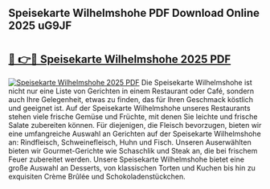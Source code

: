 ## Speisekarte Wilhelmshohe PDF Download Online 2025 uG9JF

# <h2><a href="http://gca09jc.nevu.top/?p=Speisekarte+Wilhelmshohe">🔗 👉🔴 Speisekarte Wilhelmshohe 2025 PDF</a></h2>

[![Speisekarte Wilhelmshohe 2025 PDF](https://i.imgur.com/dBaPXMq.png)](http://gca09jc.nevu.top/?p=Speisekarte+Wilhelmshohe)
Die Speisekarte Wilhelmshohe ist nicht nur eine Liste von Gerichten in einem Restaurant oder Café, sondern auch Ihre Gelegenheit, etwas zu finden, das für Ihren Geschmack köstlich und geeignet ist. Auf der Speisekarte Wilhelmshohe unseres Restaurants stehen viele frische Gemüse und Früchte, mit denen Sie leichte und frische Salate zubereiten können. Für diejenigen, die Fleisch bevorzugen, bieten wir eine umfangreiche Auswahl an Gerichten auf der Speisekarte Wilhelmshohe an: Rindfleisch, Schweinefleisch, Huhn und Fisch. Unseren Auserwählten bieten wir Gourmet-Gerichte wie Schaschlik und Steak an, die bei frischem Feuer zubereitet werden. Unsere Speisekarte Wilhelmshohe bietet eine große Auswahl an Desserts, von klassischen Torten und Kuchen bis hin zu exquisiten Crème Brûlée und Schokoladenstückchen.

